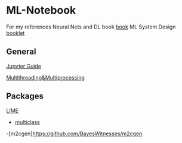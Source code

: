 # ML-Notebook
For my references
Neural Nets and DL book [book](http://neuralnetworksanddeeplearning.com/)
ML System Design [booklet](https://huyenchip.com/machine-learning-systems-design/toc.html)
## General
[Jupyter Guide](https://www.jianshu.com/p/91365f343585)

[Multithreading&Multiprocessing](https://timber.io/blog/multiprocessing-vs-multithreading-in-python-what-you-need-to-know/)

## Packages 

[LIME](https://github.com/marcotcr/lime)

- [multiclass](https://marcotcr.github.io/lime/tutorials/Lime%20-%20multiclass.html)

-[m2cgen]https://github.com/BayesWitnesses/m2cgen
